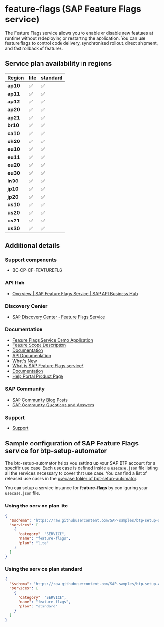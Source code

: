 # feature-flags (SAP Feature Flags service)

The Feature Flags service allows you to enable or disable new features at runtime without redeploying or restarting the application. You can use feature flags to control code delivery, synchronized rollout, direct shipment, and fast rollback of features.

## Service plan availability in regions

| Region | lite | standard |
|--------|------|----------|
|  **ap10** | ✅ | ✅ |
|  **ap11** | ✅ | ✅ |
|  **ap12** | ✅ | ✅ |
|  **ap20** | ✅ | ✅ |
|  **ap21** | ✅ | ✅ |
|  **br10** | ✅ | ✅ |
|  **ca10** | ✅ | ✅ |
|  **ch20** | ✅ | ✅ |
|  **eu10** | ✅ | ✅ |
|  **eu11** | ✅ | ✅ |
|  **eu20** | ✅ | ✅ |
|  **eu30** | ✅ | ✅ |
|  **in30** | ✅ | ✅ |
|  **jp10** | ✅ | ✅ |
|  **jp20** | ✅ | ✅ |
|  **us10** | ✅ | ✅ |
|  **us20** | ✅ | ✅ |
|  **us21** | ✅ | ✅ |
|  **us30** | ✅ | ✅ |

## Additional details

### Support components

- BC-CP-CF-FEATUREFLG

### API Hub

- [Overview | SAP Feature Flags Service | SAP API Business Hub](https://api.sap.com/package/SAPFeatureFlagsService/overview)

### Discovery Center

- [SAP Discovery Center - Feature Flags Service](https://discovery-center.cloud.sap/serviceCatalog/feature-flags-service)

### Documentation

- [Feature Flags Service Demo Application](https://github.com/SAP/cloud-cf-feature-flags-sample)
- [Feature Scope Description](https://help.sap.com/doc/c318354b6484417c922a9451b2ab6c88/)
- [Documentation](https://help.sap.com/viewer/2250efa12769480299a1acd282b615cf/Cloud/en-US/)
- [API Documentation](https://help.sap.com/docs/BTP/2250efa12769480299a1acd282b615cf/57bd5a2dfe4e4b2e93ff87e06ded2d3c.html)
- [What's New](https://help.sap.com/docs/BTP/2250efa12769480299a1acd282b615cf/5869d68f44fb48e68614287858b511f3.html)
- [What is SAP Feature Flags service?](https://help.sap.com/docs/BTP/2250efa12769480299a1acd282b615cf/d485374a71a149a7ba96b7403985a1a6.html)
- [Documentation](https://help.sap.com/docs/BTP/2250efa12769480299a1acd282b615cf/e432bfb1493c4da286e5981aee540688.html)
- [Help Portal Product Page](https://help.sap.com/docs/FEATURE_FLAGS)

### SAP Community

- [SAP Community Blog Posts](https://community.sap.com/search/?ct=blog&q=SAP%20Feature%20Flags%20service)
- [SAP Community Questions and Answers](https://community.sap.com/search/?ct=qa&q=SAP%20Feature%20Flags%20service)

### Support

- [Support](https://help.sap.com/docs/BTP/65de2977205c403bbc107264b8eccf4b/5dd739823b824b539eee47b7860a00be.html)

## Sample configuration of **SAP Feature Flags service** for btp-setup-automator

The [btp-setup-automator](https://github.com/SAP-samples/btp-setup-automator) helps you setting up your SAP BTP account for a specific use case. Each use case is defined inside a `usecase.json` file listing all the services necessary to cover that use case. You can find a list of released use cases in the [usecase folder of bpt-setup-automator](https://github.com/SAP-samples/btp-setup-automator/tree/main/usecases).

You can setup a service instance for **feature-flags** by configuring your `usecase.json` file.

### Using the service plan **lite**

```json
{
  "$schema": "https://raw.githubusercontent.com/SAP-samples/btp-setup-automator/main/libs/btpsa-usecase.json",
  "services": [
    {
      "category": "SERVICE",
      "name": "feature-flags",
      "plan": "lite"
    }
  ]
}
```

### Using the service plan **standard**

```json
{
  "$schema": "https://raw.githubusercontent.com/SAP-samples/btp-setup-automator/main/libs/btpsa-usecase.json",
  "services": [
    {
      "category": "SERVICE",
      "name": "feature-flags",
      "plan": "standard"
    }
  ]
}
```
